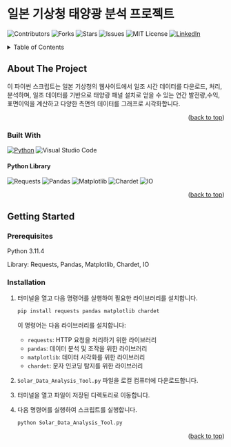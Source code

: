 # 일본 기상청 태양광 분석 프로젝트

![Contributors](https://img.shields.io/github/contributors/github_username/repo_name.svg?style=for-the-badge)
![Forks](https://img.shields.io/github/forks/github_username/repo_name.svg?style=for-the-badge)
![Stars](https://img.shields.io/github/stars/github_username/repo_name.svg?style=for-the-badge)
![Issues](https://img.shields.io/github/issues/github_username/repo_name.svg?style=for-the-badge)
![MIT License](https://img.shields.io/github/license/github_username/repo_name.svg?style=for-the-badge)
[![LinkedIn](https://img.shields.io/badge/-LinkedIn-black.svg?style=for-the-badge&logo=linkedin&colorB=555)](https://www.linkedin.com/in/daeunjin/)


<!-- TABLE OF CONTENTS -->
<details>
  <summary>Table of Contents</summary>
  <ol>
    <li>
      <a href="#about-the-project">About The Project</a>
      <ul>
        <li><a href="#built-with">Built With</a></li>
        <ul>
        <li><a href="#Python-Library">Python Library</a></li>
      </ul>
    </li>
    <li>
      <a href="#getting-started">Getting Started</a>
      <ul>
        <li><a href="#prerequisites">Prerequisites</a></li>
        <li><a href="#installation">Installation</a></li>
      </ul>
    </li>
    <li><a href="#usage">Usage</a></li>
    <li><a href="#roadmap">Roadmap</a></li>
    <li><a href="#contributing">Contributing</a></li>
    <li><a href="#license">License</a></li>
    <li><a href="#contact">Contact</a></li>
    <li><a href="#acknowledgments">Acknowledgments</a></li>
  </ol>
</details>



<!-- ABOUT THE PROJECT -->
## About The Project


이 파이썬 스크립트는 일본 기상청의 웹사이트에서 일조 시간 데이터를 다운로드, 처리, 분석하며, 일조 데이터를 기반으로 태양광 패널 설치로 얻을 수 있는 연간 발전량,수익,표면이익을 계산하고 다양한 측면의 데이터를 그래프로 시각화합니다.


<p align="right">(<a href="#readme-top">back to top</a>)</p>


### Built With

[![Python][Python.js]][Python-url]
![Visual Studio Code][Visual Studio Code.js]

#### Python Library

![Requests][Requests.js]
![Pandas][Pandas.js]
![Matplotlib][Matplotlib.js]
![Chardet][Chardet.js]
![IO][IO.js]


<p align="right">(<a href="#readme-top">back to top</a>)</p>



<!-- GETTING STARTED -->
## Getting Started


### Prerequisites

Python 3.11.4

Library: Requests, Pandas, Matplotlib, Chardet, IO 


### Installation

1. 터미널을 열고 다음 명령어를 실행하여 필요한 라이브러리를 설치합니다.
   ```bash
   pip install requests pandas matplotlib chardet
   ```

    이 명령어는 다음 라이브러리를 설치합니다:
    - `requests`: HTTP 요청을 처리하기 위한 라이브러리
    - `pandas`: 데이터 분석 및 조작을 위한 라이브러리
    - `matplotlib`: 데이터 시각화를 위한 라이브러리
    - `chardet`: 문자 인코딩 탐지를 위한 라이브러리

2. `Solar_Data_Analysis_Tool.py` 파일을 로컬 컴퓨터에 다운로드합니다.
   
4. 터미널을 열고 파일이 저장된 디렉토리로 이동합니다.
   
6. 다음 명령어를 실행하여 스크립트를 실행합니다.
   ```bash
   python Solar_Data_Analysis_Tool.py
   ```


<p align="right">(<a href="#readme-top">back to top</a>)</p>










































<!-- MARKDOWN LINKS & IMAGES -->

[Python.js]: https://img.shields.io/badge/python-3670A0?style=for-the-badge&logo=python&logoColor=ffdd54
[Python-url]: https://www.python.org
[Visual Studio Code.js]: https://img.shields.io/badge/Visual%20Studio%20Code-0078d7.svg?style=for-the-badge&logo=visual-studio-code&logoColor=white
[Requests.js]: https://img.shields.io/badge/Requests-FFFF00?logoColor=white
[Pandas.js]: https://img.shields.io/badge/Pandas-000000?logoColor=white
[Matplotlib.js]: https://img.shields.io/badge/Matplotlib-00008B?logoColor=white
[Chardet.js]: https://img.shields.io/badge/Chardet-006400?logoColor=white
[IO.js]: https://img.shields.io/badge/IO-483D8B?logoColor=white






